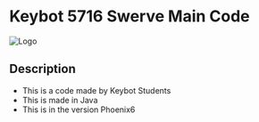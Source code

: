 # Keybot 5716 Swerve Main Code

![Logo](https://encrypted-tbn0.gstatic.com/images?q=tbn:ANd9GcTNFm_iRzrfLKnI49c_i5-Eav77gsaEK5GGmw&s)

## Description
- This is a code made by Keybot Students
- This is made in Java
- This is in the version Phoenix6
